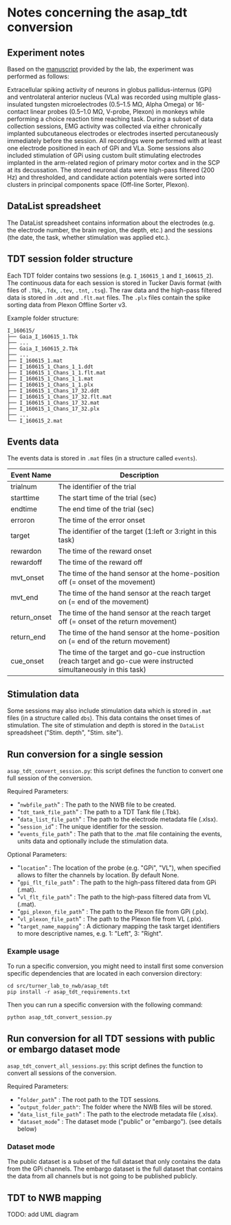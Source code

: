 # Notes concerning the asap_tdt conversion

## Experiment notes

Based on the [manuscript](https://journals.plos.org/plosbiology/article?id=10.1371/journal.pbio.3000829) provided by the lab, the experiment was performed as follows:

Extracellular spiking activity of neurons in globus pallidus-internus (GPi) and ventrolateral anterior nucleus (VLa) was recorded using multiple glass-insulated tungsten microelectrodes (0.5–1.5 MΩ, Alpha Omega)
or 16-contact linear probes (0.5–1.0 MΩ, V-probe, Plexon) in monkeys while performing a choice reaction time reaching task.
During a subset of data collection sessions, EMG activity was collected via either chronically implanted subcutaneous electrodes or electrodes inserted percutaneously immediately before the session.
All recordings were performed with at least one electrode positioned in each of GPi and VLa.
Some sessions also included stimulation of GPi using custom built stimulating electrodes implanted in the arm-related region of primary motor cortex and in the SCP at its decussation.
The stored neuronal data were high-pass filtered (200 Hz) and thresholded, and candidate action potentials were sorted into clusters in principal components space (Off-line Sorter, Plexon).

## DataList spreadsheet

The DataList spreadsheet contains information about the electrodes (e.g. the electrode number, the brain region, the depth, etc.)
and the sessions (the date, the task, whether stimulation was applied etc.).

## TDT session folder structure

Each TDT folder contains two sessions (e.g. `I_160615_1` and `I_160615_2`).
The continuous data for each session is stored in Tucker Davis format (with files of `.Tbk`, `.Tdx`, `.tev`, `.tnt`, `.tsq`). The raw data and the high-pass filtered data
is stored in `.ddt` and `.flt.mat` files. The `.plx` files contain the spike sorting data from Plexon Offline Sorter v3.

Example folder structure:

    I_160615/
    ├── Gaia_I_160615_1.Tbk
    ├── ...
    ├── Gaia_I_160615_2.Tbk
    ├── ...
    ├── I_160615_1.mat
    ├── I_160615_1_Chans_1_1.ddt
    ├── I_160615_1_Chans_1_1.flt.mat
    ├── I_160615_1_Chans_1_1.mat
    ├── I_160615_1_Chans_1_1.plx
    ├── I_160615_1_Chans_17_32.ddt
    ├── I_160615_1_Chans_17_32.flt.mat
    ├── I_160615_1_Chans_17_32.mat
    ├── I_160615_1_Chans_17_32.plx
    ├── ...
    └── I_160615_2.mat

## Events data

The events data is stored in `.mat` files (in a structure called `events`).

| Event Name   | Description   |
|--------------|---------------|
| trialnum     | The identifier of the trial |
| starttime    | The start time of the trial (sec) |
| endtime      | The end time of the trial (sec) |
| erroron      | The time of the error onset |
| target       | The identifier of the target (1:left or 3:right in this task) |
| rewardon     | The time of the reward onset |
| rewardoff    | The time of the reward off |
| mvt_onset    | The time of the hand sensor at the home-position off (= onset of the movement) |
| mvt_end      | The time of the hand sensor at the reach target on (= end of the movement) |
| return_onset | The time of the hand sensor at the reach target off (= onset of the return movement) |
| return_end   | The time of the hand sensor at the home-position on (= end of the return movement) |
| cue_onset    | The time of the target and go-cue instruction (reach target and go-cue were instructed simultaneously in this task) |

## Stimulation data

Some sessions may also include stimulation data which is stored in `.mat` files (in a structure called `dbs`).
This data contains the onset times of stimulation. The site of stimulation and depth is stored in the `DataList` spreadsheet ("Stim. depth", "Stim. site").

## Run conversion for a single session

`asap_tdt_convert_session.py`: this script defines the function to convert one full session of the conversion.

Required Parameters:

- "`nwbfile_path`" : The path to the NWB file to be created.
- "`tdt_tank_file_path`" : The path to a TDT Tank file (.Tbk).
- "`data_list_file_path`" : The path to the electrode metadata file (.xlsx).
- "`session_id`" : The unique identifier for the session.
- "`events_file_path`" : The path that to the .mat file containing the events, units data and optionally include the stimulation data.

Optional Parameters:

- "`location`" : The location of the probe (e.g. "GPi", "VL"), when specified allows to filter the channels by location. By default None.
- "`gpi_flt_file_path`" :  The path to the high-pass filtered data from GPi (.mat).
- "`vl_flt_file_path`" : The path to the high-pass filtered data from VL (.mat).
- "`gpi_plexon_file_path`" : The path to the Plexon file from GPi (.plx).
- "`vl_plexon_file_path`" : The path to the Plexon file from VL (.plx).
- "`target_name_mapping`" : A dictionary mapping the task target identifiers to more descriptive names, e.g. 1: "Left", 3: "Right".

### Example usage

To run a specific conversion, you might need to install first some conversion specific dependencies that are located in each conversion directory:
```
cd src/turner_lab_to_nwb/asap_tdt
pip install -r asap_tdt_requirements.txt
```
Then you can run a specific conversion with the following command:
```
python asap_tdt_convert_session.py
```

## Run conversion for all TDT sessions with public or embargo dataset mode

`asap_tdt_convert_all_sessions.py`: this script defines the function to convert all sessions of the conversion.

Required Parameters:
- "`folder_path`" : The root path to the TDT sessions.
- "`output_folder_path"`: The folder where the NWB files will be stored.
- "`data_list_file_path`" : The path to the electrode metadata file (.xlsx).
- "`dataset_mode`" : The dataset mode ("public" or "embargo"). (see details below)

### Dataset mode

The public dataset is a subset of the full dataset that only contains the data from the GPi channels.
The embargo dataset is the full dataset that contains the data from all channels but is not going to be published publicly.


## TDT to NWB mapping

TODO: add UML diagram
